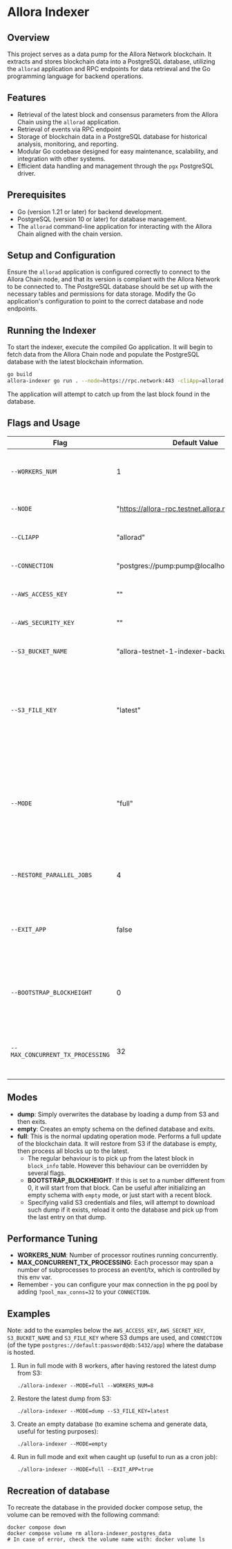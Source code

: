  Allora Indexer
======================

Overview
--------

This project serves as a data pump for the Allora Network blockchain. It extracts and stores blockchain data into a PostgreSQL database, utilizing the `allorad` application and RPC endpoints for data retrieval and the Go programming language for backend operations.

Features
--------

*   Retrieval of the latest block and consensus parameters from the Allora Chain using the `allorad` application.
*   Retrieval of events via RPC endpoint
*   Storage of blockchain data in a PostgreSQL database for historical analysis, monitoring, and reporting.
*   Modular Go codebase designed for easy maintenance, scalability, and integration with other systems.
*   Efficient data handling and management through the `pgx` PostgreSQL driver.


Prerequisites
-------------

*   Go (version 1.21 or later) for backend development.
*   PostgreSQL (version 10 or later) for database management.
*   The `allorad` command-line application for interacting with the Allora Chain aligned with the chain version.

Setup and Configuration
-----------------------

Ensure the `allorad` application is configured correctly to connect to the Allora Chain node, and that its version is compliant with the Allora Network to be connected to. The PostgreSQL database should be set up with the necessary tables and permissions for data storage. Modify the Go application's configuration to point to the correct database and node endpoints.

Running the Indexer
---------------------

To start the indexer, execute the compiled Go application. It will begin to fetch data from the Allora Chain node and populate the PostgreSQL database with the latest blockchain information.

```bash
go build
allora-indexer go run . --node=https://rpc.network:443 -cliApp=allorad --conn=postgres://default:password@localhost:5432/catalog ...
```

The application will attempt to catch up from the last block found in the database.


Flags and Usage
---------------

| Flag | Default Value | Description |
|------|---------------|-------------|
| `--WORKERS_NUM` | 1 | Number of workers to process blocks concurrently |
| `--NODE` | "https://allora-rpc.testnet.allora.network/" | Node address for the blockchain |
| `--CLIAPP` | "allorad" | CLI app to execute commands |
| `--CONNECTION` | "postgres://pump:pump@localhost:5433/pump" | Database connection string |
| `--AWS_ACCESS_KEY` | "" | AWS access key for S3 access |
| `--AWS_SECURITY_KEY` | "" | AWS security key for S3 access |
| `--S3_BUCKET_NAME` | "allora-testnet-1-indexer-backups" | AWS S3 bucket name for backups |
| `--S3_FILE_KEY` | "latest" | AWS S3 file key for the backup file in the bucket. Use "latest" to automatically fetch the most recent backup. |
| `--MODE` | "full" | Operation mode: 'full' for full update, 'dump' to load a dump and exit, 'empty' to create an empty DB and exit |
| `--RESTORE_PARALLEL_JOBS` | 4 | Number of parallel jobs (workers) to restore the dump |
| `--EXIT_APP` | false | Exit when the last block is processed. If false, will keep processing new blocks. |
| `--BOOTSTRAP_BLOCKHEIGHT` | 0 | Start synchronizing on an empty db from this block height - if 0, do not use |
| `--MAX_CONCURRENT_TX_PROCESSING` | 32 | Number of max concurrent routines to process tx per worker |


## Modes

- **dump**: Simply overwrites the database by loading a dump from S3 and then exits.
- **empty**: Creates an empty schema on the defined database and exits.
- **full**: This is the normal updating operation mode. Performs a full update of the blockchain data. It will restore from S3 if the database is empty, then process all blocks up to the latest.
  - The regular behaviour is to pick up from the latest block in `block_info` table. However this behaviour can be overridden by several flags. 
  - **BOOTSTRAP_BLOCKHEIGHT**: If this is set to a number different from 0, it will start from that block. Can be useful after initializing an empty schema with `empty` mode, or just start with a recent block.
  - Specifying valid S3 credentials and files, will attempt to download such dump if it exists, reload it onto the database and pick up from the last entry on that dump.

## Performance Tuning
- **WORKERS_NUM**: Number of processor routines running concurrently. 
- **MAX_CONCURRENT_TX_PROCESSING**: Each processor may span a number of subprocesses to process an event/tx, which is controlled by this env var.
- Remember - you can configure your max connection in the pg pool by adding `?pool_max_conns=32` to your `CONNECTION`.



## Examples

Note: add to the examples below the `AWS_ACCESS_KEY`, `AWS_SECRET_KEY`, `S3_BUCKET_NAME` and `S3_FILE_KEY` where S3 dumps are used, 
and `CONNECTION` (of the type `postgres://default:password@db:5432/app`) where the database is hosted.

1. Run in full mode with 8 workers, after having restored the latest dump from S3:
   ```
   ./allora-indexer --MODE=full --WORKERS_NUM=8
   ```

2. Restore the latest dump from S3:
   ```
   ./allora-indexer --MODE=dump --S3_FILE_KEY=latest
   ```

3. Create an empty database (to examine schema and generate data, useful for testing purposes):
   ```
   ./allora-indexer --MODE=empty
   ```

4. Run in full mode and exit when caught up (useful to run as a cron job):
   ```
   ./allora-indexer --MODE=full --EXIT_APP=true
   ```


Recreation of database
----------------------

To recreate the database in the provided docker compose setup, the volume can be removed with the following command:
```
docker compose down
docker compose volume rm allora-indexer_postgres_data
# In case of error, check the volume name with: docker volume ls 

```

